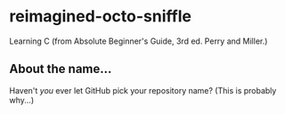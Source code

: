 # reimagined-octo-sniffle
Learning C (from Absolute Beginner's Guide, 3rd ed. Perry and Miller.)

## About the name...

Haven't *you* ever let GitHub pick your repository name? (This is probably
why...)

